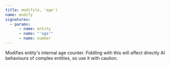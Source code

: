 ```yaml
---
title: modify(e, 'age')
name: modify
signatures:
  - params:
      - name: entity
      - name: "'age'"
      - name: number
---
```


Modifies entity's internal age counter. Fiddling with this will affect directly
AI behaviours of complex entities, so use it with caution.
